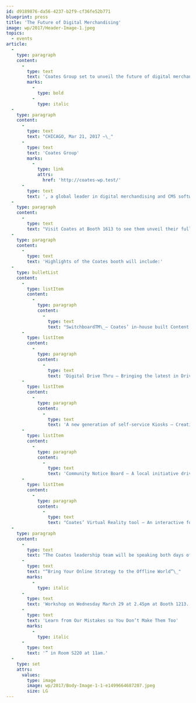 ```yaml
---
id: d9189876-da56-4237-b2f9-cf36fe52b771
blueprint: press
title: 'The Future of Digital Merchandising'
image: wp/2017/Header-Image-1.jpeg
topics:
  - events
article:
  -
    type: paragraph
    content:
      -
        type: text
        text: 'Coates Group set to unveil the future of digital merchandising and smart content at Digital Signage Expo'
        marks:
          -
            type: bold
          -
            type: italic
  -
    type: paragraph
    content:
      -
        type: text
        text: "CHICAGO, Mar 21, 2017 —\_"
      -
        type: text
        text: 'Coates Group'
        marks:
          -
            type: link
            attrs:
              href: 'http://coates-wp.test/'
      -
        type: text
        text: ', a global leader in digital merchandising and CMS software, is proud to announce their first year exhibiting at Digital Signage Expo (DSE), being held from March 29-30 in Las Vegas. Having already captured a large part of the market in Australia, Asia, Middle East and Africa, the US is now a key focus, with DSE being an opportunity to cement their US presence.'
  -
    type: paragraph
    content:
      -
        type: text
        text: "Visit Coates at Booth 1613 to see them unveil their full digital product range and demonstrate how their unique platform can maximize customer engagement and strengthen brand loyalty.\_ The Coates solution integrates all aspects of the consumer experience by delivering intelligent content that reacts to consumer buying behavior."
  -
    type: paragraph
    content:
      -
        type: text
        text: 'Highlights of the Coates booth will include:'
  -
    type: bulletList
    content:
      -
        type: listItem
        content:
          -
            type: paragraph
            content:
              -
                type: text
                text: "SwitchboardTM\_– Coates’ in-house built Content Management System utilizes data to strengthen individual connections with the intended audience through localization and personalization. Switchboard performs complex merchandising algorithms by showing the right product, to the right person, at the right time. The platform leverages rich analytics to power a brands’ content strategy, drive sales and increase average check."
      -
        type: listItem
        content:
          -
            type: paragraph
            content:
              -
                type: text
                text: 'Digital Drive Thru – Bringing the latest in Drive Thru technology, the Coates Drive Thru solution revolutionizes the customer journey by improving accuracy and consistency. The integration between Switchboard and external systems, such as POS, as well as targeted animation, enhances the order experience and engages consumers.'
      -
        type: listItem
        content:
          -
            type: paragraph
            content:
              -
                type: text
                text: 'A new generation of self-service Kiosks – Creating meaningful customer interactions, Coates kiosks are tailored, modern and easy to use. Seamlessly fitting into pre-existing retail environments, they make the ordering experience personal and efficient.'
      -
        type: listItem
        content:
          -
            type: paragraph
            content:
              -
                type: text
                text: 'Community Notice Board – A local initiative driven by social integration, it helps brands better connect with their community. Displaying local promotions, live weather feeds, nearby events, secret menus and customers’ favorite tunes, the platform is relevant and targeted.'
      -
        type: listItem
        content:
          -
            type: paragraph
            content:
              -
                type: text
                text: "Coates’ Virtual Reality tool – An interactive forecasting solution that allows brands to develop and trial their customer journey in an adaptable virtual environment. Cut down trial\_and modeling costs by revising solutions\_in a virtual world."
  -
    type: paragraph
    content:
      -
        type: text
        text: "The Coates leadership team will be speaking both days of DSE.\_ See Coates Head of Strategic Partnership, Ed Welsh, present\_"
      -
        type: text
        text: "“Bring Your Online Strategy to the Offline World”\_"
        marks:
          -
            type: italic
      -
        type: text
        text: 'Workshop on Wednesday March 29 at 2.45pm at Booth 1213. On Thursday March 30, Henry Mowat, Coates Chief Operating Officer will be sitting on the panel “'
      -
        type: text
        text: 'Learn from Our Mistakes so You Don’t Make Them Too'
        marks:
          -
            type: italic
      -
        type: text
        text: '” in Room S220 at 11am.'
  -
    type: set
    attrs:
      values:
        type: image
        image: wp/2017/Body-Image-1-1-e1499664687207.jpeg
        size: LG
---
```

